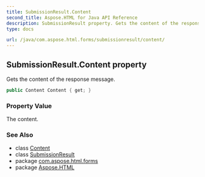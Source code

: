```yaml
---
title: SubmissionResult.Content
second_title: Aspose.HTML for Java API Reference
description: SubmissionResult property. Gets the content of the response message
type: docs

url: /java/com.aspose.html.forms/submissionresult/content/
---
```

## SubmissionResult.Content property

Gets the content of the response message.

```java
public Content Content { get; }
```

### Property Value

The content.

### See Also

* class [Content](../../../com.aspose.html.net/content/)
* class [SubmissionResult](../)
* package [com.aspose.html.forms](../../../com.aspose.html.forms/)
* package [Aspose.HTML](../../../)
